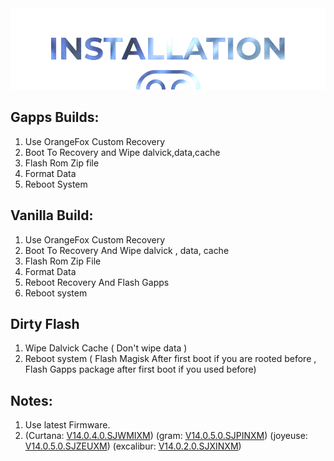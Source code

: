  <img src="https://raw.githubusercontent.com/DroidX-UI-Devices/Official_Devices/13/banners/install.png" />

## **Gapps Builds:**

1) Use OrangeFox Custom Recovery 
2) Boot To Recovery and Wipe dalvick,data,cache
3) Flash Rom Zip file
4) Format Data
5) Reboot System

## **Vanilla Build:**
1) Use OrangeFox Custom Recovery
2) Boot To Recovery And Wipe dalvick , data, cache
3) Flash Rom Zip File
4) Format Data
4) Reboot Recovery And Flash Gapps 
5) Reboot system

## **Dirty Flash**
1) Wipe Dalvick Cache ( Don't wipe data )
2) Reboot system ( Flash Magisk After first boot if you are rooted before , Flash Gapps package after first boot if you used before)

## **Notes:**
1) Use latest Firmware.
2) (Curtana: [V14.0.4.0.SJWMIXM](https://xiaomifirmwareupdater.com/firmware/curtana/stable/V14.0.4.0.SJWMIXM/)) (gram: [V14.0.5.0.SJPINXM](https://xiaomifirmwareupdater.com/firmware/gram/stable/V14.0.5.0.SJPINXM/)) (joyeuse: [V14.0.5.0.SJZEUXM](https://xiaomifirmwareupdater.com/firmware/joyeuse/stable/V14.0.5.0.SJZEUXM/)) (excalibur: [V14.0.2.0.SJXINXM](https://xiaomifirmwareupdater.com/firmware/excalibur/stable/V14.0.2.0.SJXINXM/))
